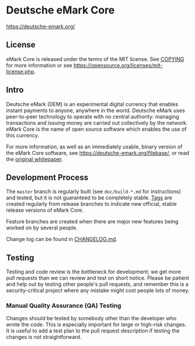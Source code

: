 Deutsche eMark Core
===================

https://deutsche-emark.org/

License
-------

eMark Core is released under the terms of the MIT license. See [COPYING](COPYING) for more
information or see https://opensource.org/licenses/mit-license.php.

Intro
-----

Deutsche eMark (DEM) is an experimental digital currency that enables instant payments to
anyone, anywhere in the world. Deutsche eMark uses peer-to-peer technology to operate
with no central authority: managing transactions and issuing money are carried
out collectively by the network. eMark Core is the name of open source
software which enables the use of this currency.

For more information, as well as an immediately usable, binary version of
the eMark Core software, see https://deutsche-emark.org/filebase/, or read the
[original whitepaper](https://deutsche-emark.org/de/whitepaper/).

Development Process
-------------------

The `master` branch is regularly built (see `doc/build-*.md` for instructions) and tested, but it is not guaranteed to be
completely stable. [Tags](https://github.com/emarkproject/eMark/tags) are created
regularly from release branches to indicate new official, stable release versions of eMark Core.

Feature branches are created when there are major new features being
worked on by several people.

Change log can be found in [CHANGELOG.md](CHANGELOG.md).


Testing
-------

Testing and code review is the bottleneck for development; we get more pull
requests than we can review and test on short notice. Please be patient and help out by testing
other people's pull requests, and remember this is a security-critical project where any mistake might cost people lots of money.

### Manual Quality Assurance (QA) Testing

Changes should be tested by somebody other than the developer who wrote the
code. This is especially important for large or high-risk changes. It is useful
to add a test plan to the pull request description if testing the changes is
not straightforward.
